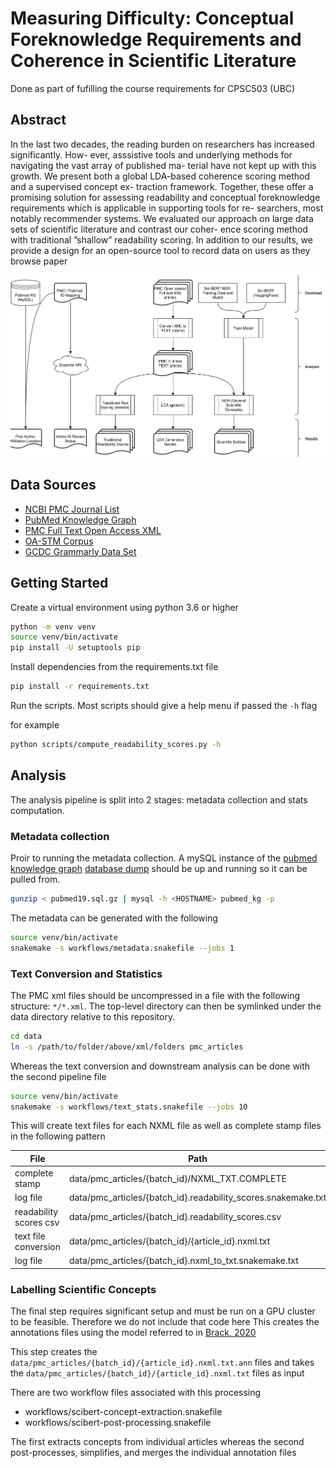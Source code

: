 # Measuring Difficulty: Conceptual Foreknowledge Requirements and Coherence in Scientific Literature

Done as part of fufilling the course requirements for CPSC503 (UBC)

## Abstract

In the last two decades, the reading burden on researchers has increased significantly. How- ever, asssistive tools and underlying methods for navigating the vast array of published ma- terial have not kept up with this growth. We present both a global LDA-based coherence scoring method and a supervised concept ex- traction framework. Together, these offer a promising solution for assessing readability and conceptual foreknowledge requirements which is applicable in supporting tools for re- searchers, most notably recommender systems. We evaluated our approach on large data sets of scientific literature and contrast our coher- ence scoring method with traditional ”shallow” readability scoring. In addition to our results, we provide a design for an open-source tool to record data on users as they browse paper

![system overview](manuscript/images/system-architecture.png)

## Data Sources

- [NCBI PMC Journal List](https://www.ncbi.nlm.nih.gov/pmc/journals/?format=csv)
- [PubMed Knowledge Graph](https://www.nature.com/articles/s41597-020-0543-2#Sec11)
- [PMC Full Text Open Access XML](https://www.ncbi.nlm.nih.gov/pmc/tools/ftp)
- [OA-STM Corpus](https://gitlab.com/TIBHannover/orkg/orkg-nlp.git)
- [GCDC Grammarly Data Set](https://github.com/aylai/GCDC-corpus)

## Getting Started

Create a virtual environment using python 3.6 or higher

```bash
python -m venv venv
source venv/bin/activate
pip install -U setuptools pip
```

Install dependencies from the requirements.txt file

```bash
pip install -r requirements.txt
```

Run the scripts. Most scripts should give a help menu if passed the `-h` flag

for example

```bash
python scripts/compute_readability_scores.py -h
```

## Analysis

The analysis pipeline is split into 2 stages: metadata collection and stats computation.

### Metadata collection

Proir to running the metadata collection. A mySQL instance of the [pubmed knowledge graph](https://www.nature.com/articles/s41597-020-0543-2#Sec11)
[database dump](http://er.tacc.utexas.edu/datasets/ped) should be up and running so it can
be pulled from.

```bash
gunzip < pubmed19.sql.gz | mysql -h <HOSTNAME> pubmed_kg -p
```

The metadata can be generated with the following

```bash
source venv/bin/activate
snakemake -s workflows/metadata.snakefile --jobs 1
```

### Text Conversion and Statistics

The PMC xml files should be uncompressed in a file with the following structure: `*/*.xml`. The
top-level directory can then be symlinked under the data directory relative to this repository.

```bash
cd data
ln -s /path/to/folder/above/xml/folders pmc_articles
```

Whereas the text conversion and downstream analysis can be done with the second pipeline file

```bash
source venv/bin/activate
snakemake -s workflows/text_stats.snakefile --jobs 10
```

This will create text files for each NXML file as well as complete stamp files in the
following pattern

| File                   | Path                                                          |
| ---------------------- | ------------------------------------------------------------- |
| complete stamp         | data/pmc_articles/{batch_id}/NXML_TXT.COMPLETE                |
| log file               | data/pmc_articles/{batch_id}.readability_scores.snakemake.txt |
| readability scores csv | data/pmc_articles/{batch_id}.readability_scores.csv           |
| text file conversion   | data/pmc_articles/{batch_id}/{article_id}.nxml.txt            |
| log file               | data/pmc_articles/{batch_id}.nxml_to_txt.snakemake.txt        |

### Labelling Scientific Concepts

The final step requires significant setup and must be run on a GPU cluster to be feasible. Therefore
we do not include that code here This creates the annotations files using the model referred to in
[Brack, 2020](https://link.springer.com/chapter/10.1007/978-3-030-45439-5_17)

This step creates the `data/pmc_articles/{batch_id}/{article_id}.nxml.txt.ann` files and takes the
`data/pmc_articles/{batch_id}/{article_id}.nxml.txt` files as input

There are two workflow files associated with this processing

- workflows/scibert-concept-extraction.snakefile
- workflows/scibert-post-processing.snakefile

The first extracts concepts from individual articles whereas the second post-processes, simplifies,
and merges the individual annotation files
